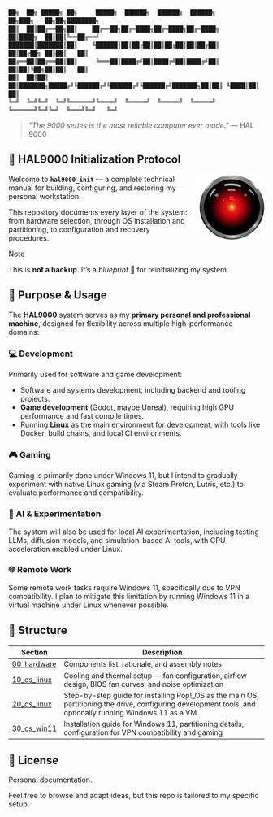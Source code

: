 ```
██╗  ██╗ █████╗ ██╗     █████╗  ██████╗  ██████╗  ██████╗         ██╗███╗   ██╗██╗████████╗
██║  ██║██╔══██╗██║    ██╔══██╗██╔═████╗██╔═████╗██╔═████╗        ██║████╗  ██║██║╚══██╔══╝
███████║███████║██║    ╚██████║██║██╔██║██║██╔██║██║██╔██║        ██║██╔██╗ ██║██║   ██║   
██╔══██║██╔══██║██║     ╚═══██║████╔╝██║████╔╝██║████╔╝██║        ██║██║╚██╗██║██║   ██║   
██║  ██║██║  ██║███████╗█████╔╝╚██████╔╝╚██████╔╝╚██████╔╝███████╗██║██║ ╚████║██║   ██║   
╚═╝  ╚═╝╚═╝  ╚═╝╚══════╝╚════╝  ╚═════╝  ╚═════╝  ╚═════╝ ╚══════╝╚═╝╚═╝  ╚═══╝╚═╝   ╚═╝
```
>_"The 9000 series is the most reliable computer ever made."_
> — HAL 9000

## 🧠 HAL9000 Initialization Protocol

<img src="hal9000.svg" alt="HAL 9000" width="180" align="right" style="margin-left: 15px; width: 128px; height:128px">

Welcome to **`hal9000_init`** — a complete technical manual for building, configuring, and restoring my personal workstation.

This repository documents every layer of the system:
from hardware selection, through OS installation and partitioning, to configuration and recovery procedures.

> [!NOTE]
> This is **not a backup**. It’s a _blueprint_ 📐 for reinitializing my system.

## 🎯 Purpose & Usage

The **HAL9000** system serves as my **primary personal and professional machine**, designed for flexibility across multiple high-performance domains:

### 💻 Development
Primarily used for software and game development:
- Software and systems development, including backend and tooling projects.
- **Game development** (Godot, maybe Unreal), requiring high GPU performance and fast compile times.
- Running **Linux** as the main environment for development, with tools like Docker, build chains, and local CI environments.

### 🎮 Gaming
Gaming is primarily done under Windows 11, but I intend to gradually experiment with native Linux gaming (via Steam Proton, Lutris, etc.) to evaluate performance and compatibility.

### 🧠 AI & Experimentation
The system will also be used for local AI experimentation, including testing LLMs, diffusion models, and simulation-based AI tools, with GPU acceleration enabled under Linux.

### 🌐 Remote Work
Some remote work tasks require Windows 11, specifically due to VPN compatibility.
I plan to mitigate this limitation by running Windows 11 in a virtual machine under Linux whenever possible.

## 🧱 Structure

| Section                                  | Description                                                                                                                                                |
|------------------------------------------|------------------------------------------------------------------------------------------------------------------------------------------------------------|
| [00_hardware](00_hardware/components.md) | Components list, rationale, and assembly notes                                                                                                             |
| [10_os_linux](10_setup/thermal_setup.md) | Cooling and thermal setup — fan configuration, airflow design, BIOS fan curves, and noise optimization                                                     |
| [20_os_linux](20_os_linux/overview.md)   | Step-by-step guide for installing Pop!_OS as the main OS, partitioning the drive, configuring development tools, and optionally running Windows 11 as a VM |
| [30_os_win11](30_os_win11/overview.md)   | Installation guide for Windows 11, partitioning details, configuration for VPN compatibility and gaming                                                    |

## 📜 License

Personal documentation. 

Feel free to browse and adapt ideas, but this repo is tailored to my specific setup.
